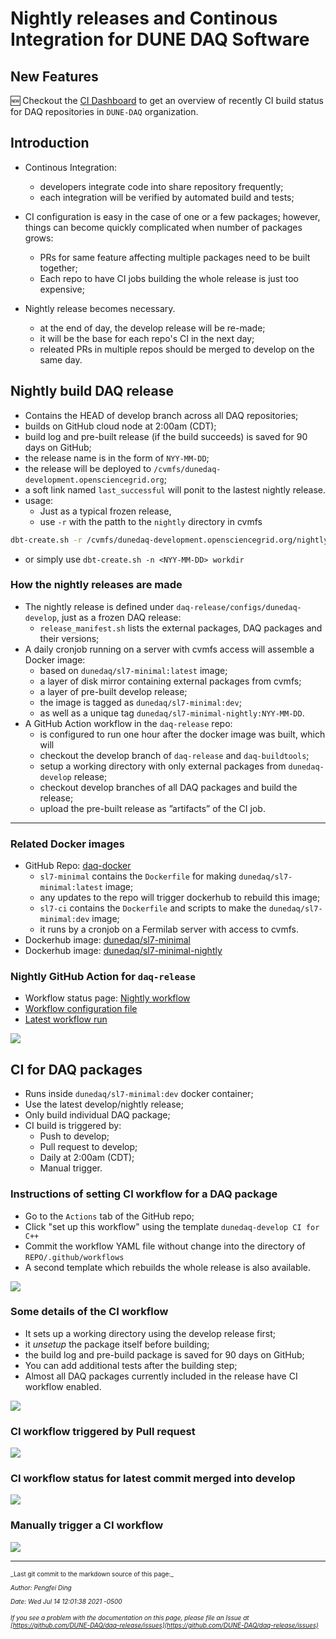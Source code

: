 # Nightly releases and Continous Integration for DUNE DAQ Software

## New Features

🆕 Checkout the [CI Dashboard](https://tiny.one/dunedaq-ci-dashboard) to get an overview of recently CI build status for DAQ repositories in `DUNE-DAQ` organization.

## Introduction


* Continous Integration:
    * developers integrate code into share repository frequently;
    * each integration will be verified by automated build and tests;

* CI configuration is easy in the case of one or a few packages; however, things can become quickly complicated when number of packages grows:
    * PRs for same feature affecting multiple packages need to be built together;
    * Each repo to have CI jobs building the whole release is just too expensive;

* Nightly release becomes necessary.
    * at the end of day, the develop release will be re-made;
    * it will be the base for each repo's CI in the next day;
    * releated PRs in multiple repos should be merged to develop on the same day.


## Nightly build DAQ release

- Contains the HEAD of develop branch across all DAQ repositories;
- builds on GitHub cloud node at 2:00am (CDT);
- build log and pre-built release (if the build succeeds) is saved for 90 days on GitHub;
- the release name is in the form of `NYY-MM-DD`;
- the release will be deployed to `/cvmfs/dunedaq-development.opensciencegrid.org`;
- a soft link named `last_successful` will ponit to the lastest nightly release.
- usage:
  - Just as a typical frozen release, 
  - use `-r` with the patth to the `nightly` directory in cvmfs
```sh
dbt-create.sh -r /cvmfs/dunedaq-development.opensciencegrid.org/nightly <NYY-MM-DD> workdir
```
  - or simply use `dbt-create.sh -n <NYY-MM-DD> workdir`

### How the nightly releases are made

- The nightly release is defined under `daq-release/configs/dunedaq-develop`, just as a frozen DAQ release:
    - `release_manifest.sh` lists the external packages, DAQ packages and their versions;
- A daily cronjob running on a server with cvmfs access will assemble a Docker image:
    - based on `dunedaq/sl7-minimal:latest` image;
    - a layer of disk mirror containing external packages from cvmfs;
    - a layer of pre-built develop release;
    - the image is tagged as `dunedaq/sl7-minimal:dev`;
    - as well as a unique tag `dunedaq/sl7-minimal-nightly:NYY-MM-DD`.
- A GitHub Action workflow in the `daq-release` repo:
    - is configured to run one hour after the docker image was built, which will
    - checkout the develop branch of `daq-release` and `daq-buildtools`;
    - setup a working directory with only external packages from `dunedaq-develop` release;
    - checkout develop branches of all DAQ packages and build the release;
    - upload the pre-built release as ”artifacts” of the CI job.

---

### Related Docker images

- GitHub Repo: [daq-docker](https://github.com/DUNE-DAQ/daq-docker)
    - `sl7-minimal` contains the `Dockerfile` for making `dunedaq/sl7-minimal:latest` image;
    - any updates to the repo will trigger dockerhub to rebuild this image;
    - `sl7-ci` contains the `Dockerfile` and scripts to make the `dunedaq/sl7-minimal:dev` image;
    - it runs by a cronjob on a Fermilab server with access to cvmfs.
- Dockerhub image: [dunedaq/sl7-minimal](https://hub.docker.com/repository/docker/dunedaq/sl7-minimal)
- Dockerhub image: [dunedaq/sl7-minimal-nightly](https://hub.docker.com/repository/docker/dunedaq/sl7-minimal-nightly)


### Nightly GitHub Action for `daq-release`

- Workflow status page: [Nightly workflow](https://github.com/DUNE-DAQ/daq-release/actions)
- [Workflow configuration file](https://github.com/DUNE-DAQ/daq-release/blob/develop/.github/workflows/nightly.yml)
- [Latest workflow run](https://github.com/DUNE-DAQ/daq-release/actions/runs/762687473)

![](https://i.imgur.com/gSITupq.png)

## CI for DAQ packages

- Runs inside `dunedaq/sl7-minimal:dev` docker container;
- Use the latest develop/nightly release;
- Only build individual DAQ package;
- CI build is triggered by:
    - Push to develop;
    - Pull request to develop;
    - Daily at 2:00am (CDT);
    - Manual trigger.

### Instructions of setting CI workflow for a DAQ package

- Go to the `Actions` tab of the GitHub repo;
- Click "set up this workflow" using the template `dunedaq-develop CI for C++`
- Commit the workflow YAML file without change into the directory of `REPO/.github/workflows`
- A second template which rebuilds the whole release is also available.

![](https://i.imgur.com/EzkAojZ.png)


### Some details of the CI workflow

- It sets up a working directory using the develop release first;
- it *unsetup* the package itself before building;
- the build log and pre-build package is saved for 90 days on GitHub;
- You can add additional tests after the building step;
- Almost all DAQ packages currently included in the release have CI workflow enabled.



![](https://i.imgur.com/9VUQhsy.png)


### CI workflow triggered by Pull request

![](https://i.imgur.com/8LlUitg.png)

### CI workflow status for latest commit merged into develop

![](https://i.imgur.com/SO24De5.png)

### Manually trigger a CI workflow

![](https://i.imgur.com/vSm5vR6.png)



-----

<font size="1">
_Last git commit to the markdown source of this page:_


_Author: Pengfei Ding_

_Date: Wed Jul 14 12:01:38 2021 -0500_

_If you see a problem with the documentation on this page, please file an Issue at [https://github.com/DUNE-DAQ/daq-release/issues](https://github.com/DUNE-DAQ/daq-release/issues)_
</font>
